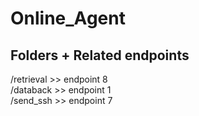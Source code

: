# Online_Agent
## Folders + Related endpoints
/retrieval >> endpoint 8 <br />
/databack >> endpoint 1 <br />
/send_ssh >> endpoint 7
